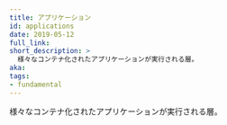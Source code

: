 ```yaml
---
title: アプリケーション
id: applications
date: 2019-05-12
full_link:
short_description: >
  様々なコンテナ化されたアプリケーションが実行される層。
aka:
tags:
- fundamental
---
```

 様々なコンテナ化されたアプリケーションが実行される層。
